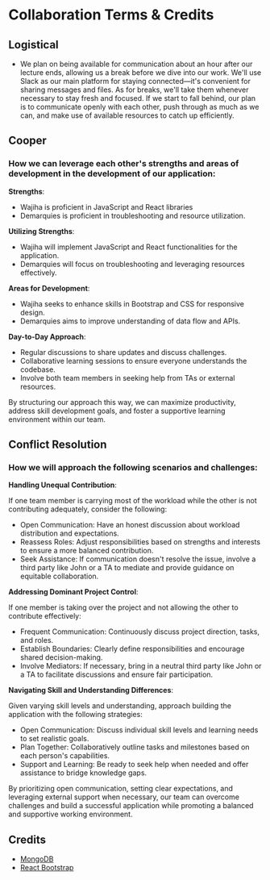# Collaboration Terms & Credits

## Logistical

- We plan on being available for communication about an hour after our lecture ends, allowing us a break before we dive into our work. We'll use Slack as our main platform for staying connected—it's convenient for sharing messages and files. As for breaks, we'll take them whenever necessary to stay fresh and focused. If we start to fall behind, our plan is to communicate openly with each other, push through as much as we can, and make use of available resources to catch up efficiently.

## Cooper

### How we can leverage each other's strengths and areas of development in the development of our application:

**Strengths**:

- Wajiha is proficient in JavaScript and React libraries
- Demarquies is proficient in troubleshooting and resource utilization.

**Utilizing Strengths**:

- Wajiha will implement JavaScript and React functionalities for the application.
- Demarquies will focus on troubleshooting and leveraging resources effectively.

**Areas for Development**:

- Wajiha seeks to enhance skills in Bootstrap and CSS for responsive design.
- Demarquies aims to improve understanding of data flow and APIs.

**Day-to-Day Approach**:

- Regular discussions to share updates and discuss challenges.
- Collaborative learning sessions to ensure everyone understands the codebase.
- Involve both team members in seeking help from TAs or external resources.

By structuring our approach this way, we can maximize productivity, address skill development goals, and foster a supportive learning environment within our team.

## Conflict Resolution

### How we will approach the following scenarios and challenges:

**Handling Unequal Contribution**:

If one team member is carrying most of the workload while the other is not contributing adequately, consider the following:

- Open Communication: Have an honest discussion about workload distribution and expectations.
- Reassess Roles: Adjust responsibilities based on strengths and interests to ensure a more balanced contribution.
- Seek Assistance: If communication doesn't resolve the issue, involve a third party like John or a TA to mediate and provide guidance on equitable collaboration.

**Addressing Dominant Project Control**:

If one member is taking over the project and not allowing the other to contribute effectively:

- Frequent Communication: Continuously discuss project direction, tasks, and roles.
- Establish Boundaries: Clearly define responsibilities and encourage shared decision-making.
- Involve Mediators: If necessary, bring in a neutral third party like John or a TA to facilitate discussions and ensure fair participation.

**Navigating Skill and Understanding Differences**:

Given varying skill levels and understanding, approach building the application with the following strategies:

- Open Communication: Discuss individual skill levels and learning needs to set realistic goals.
- Plan Together: Collaboratively outline tasks and milestones based on each person's capabilities.
- Support and Learning: Be ready to seek help when needed and offer assistance to bridge knowledge gaps.

By prioritizing open communication, setting clear expectations, and leveraging external support when necessary, our team can overcome challenges and build a successful application while promoting a balanced and supportive working environment.

## Credits

- [MongoDB](https://www.mongodb.com/atlas/database)
- [React Bootstrap](https://react-bootstrap.netlify.app/)
